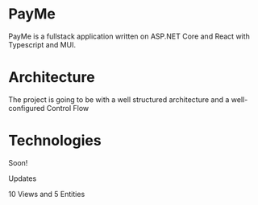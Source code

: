 # PayMe

PayMe is a fullstack application written on ASP.NET Core and React with Typescript and MUI.

# Architecture

The project is going to be with a well structured architecture and a well-configured Control Flow

# Technologies

Soon!

Updates

10 Views and 5 Entities
